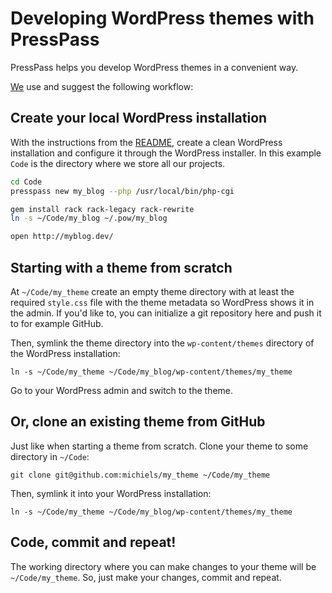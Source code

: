 # Developing WordPress themes with PressPass

PressPass helps you develop WordPress themes in a convenient way.

[We](http://firmhouse.com) use and suggest the following workflow:

## Create your local WordPress installation

With the instructions from the [README](http://github.com/firmhouse/presspass/blob/master/README.md), create a clean WordPress installation and configure it through 
the WordPress installer. In this example ```Code``` is the directory where we store all our projects.

``` bash
cd Code
presspass new my_blog --php /usr/local/bin/php-cgi

gem install rack rack-legacy rack-rewrite
ln -s ~/Code/my_blog ~/.pow/my_blog

open http://myblog.dev/
```

## Starting with a theme from scratch

At ```~/Code/my_theme``` create an empty theme directory with at least the required ```style.css``` file 
with the theme metadata so WordPress shows it in the admin. If you'd like to, you can initialize
a git repository here and push it to for example GitHub.

Then, symlink the theme directory into the ```wp-content/themes``` directory of the WordPress installation:

```
ln -s ~/Code/my_theme ~/Code/my_blog/wp-content/themes/my_theme
```

Go to your WordPress admin and switch to the theme.

## Or, clone an existing theme from GitHub

Just like when starting a theme from scratch. Clone your theme to some directory in ```~/Code```:

```
git clone git@github.com:michiels/my_theme ~/Code/my_theme
```

Then, symlink it into your WordPress installation:

```
ln -s ~/Code/my_theme ~/Code/my_blog/wp-content/themes/my_theme
```

## Code, commit and repeat!

The working directory where you can make changes to your theme will be ```~/Code/my_theme```. So, just
make your changes, commit and repeat.
